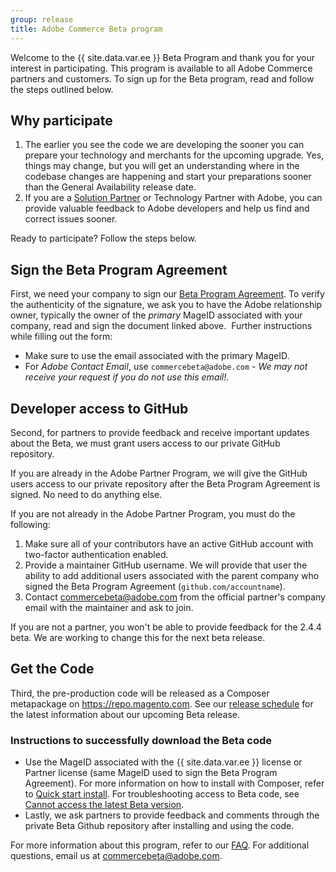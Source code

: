 ```yaml
---
group: release
title: Adobe Commerce Beta program
---
```


Welcome to the {{ site.data.var.ee }} Beta Program and thank you for your interest in participating.
This program is available to all Adobe Commerce partners and customers.
To sign up for the Beta program, read and follow the steps outlined below.

## Why participate

1. The earlier you see the code we are developing the sooner you can prepare your technology and merchants for the upcoming upgrade.
   Yes, things may change, but you will get an understanding where in the codebase changes are happening and start your preparations sooner than the General Availability release date.
1. If you are a [Solution Partner][] or Technology Partner with Adobe, you can provide valuable feedback to Adobe developers and help us find and correct issues sooner.

Ready to participate? Follow the steps below.

## Sign the Beta Program Agreement

First, we need your company to sign our [Beta Program Agreement][].
To verify the authenticity of the signature, we ask you to have the Adobe relationship owner, typically the owner of the _primary_ MageID associated with your company, read and sign the document linked above.
​
Further instructions while filling out the form:

-  Make sure to use the email associated with the primary MageID.
-  For _Adobe Contact Email_, use `commercebeta@adobe.com` - _We may not receive your request if you do not use this email!_.

## Developer access to GitHub

Second, for partners to provide feedback and receive important updates about the Beta, we must grant users access to our private GitHub repository.

If you are already in the Adobe Partner Program, we will give the GitHub users access to our private repository after the Beta Program Agreement is signed.
No need to do anything else.

If you are not already in the Adobe Partner Program, you must do the following:

1. Make sure all of your contributors have an active GitHub account with two-factor authentication enabled.
1. Provide a maintainer GitHub username. We will provide that user the ability to add additional users associated with the parent company who signed the Beta Program Agreement (`github.com/accountname`).
1. Contact <commercebeta@adobe.com> from the official partner's company email with the maintainer and ask to join.

If you are not a partner, you won't be able to provide feedback for the 2.4.4 beta. We are working to change this for the next beta release.

## Get the Code

Third, the pre-production code will be released as a Composer metapackage on <https://repo.magento.com>.
See our [release schedule][] for the latest information about our upcoming Beta release.

### Instructions to successfully download the Beta code

-  Use the MageID associated with the {{ site.data.var.ee }} license or Partner license (same MageID used to sign the Beta Program Agreement).
   For more information on how to install with Composer, refer to [Quick start install][].
   For troubleshooting access to Beta code, see [Cannot access the latest Beta version][].
-  Lastly, we ask partners to provide feedback and comments through the private Beta Github repository after installing and using the code.

For more information about this program, refer to our [FAQ][].
For additional questions, email us at <commercebeta@adobe.com>.

<!-- Link definitions -->
[Beta Program Agreement]: https://experiencecloudpanel.adobe.com/c/r/mbeta
[Cannot access the latest Beta version]: https://support.magento.com/hc/en-us/articles/360048169471
[FAQ]: https://fieldreadiness-adobe.highspot.com/items/5e5e6b8fc714332f32a7cd96?lfrm=rhp.0
[Quick start install]: {{site.baseurl}}{{site.gdeurl}}/install-gde/composer.html
[release schedule]: {{site.baseurl}}/release/
[Solution Partner]: {{site.baseurl}}/community/contribution-programs.html
